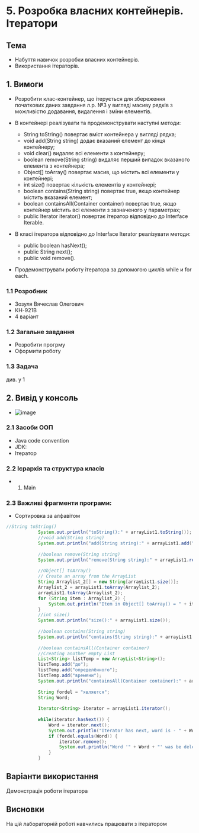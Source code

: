 # 5. Розробка власних контейнерів. Ітератори
## Тема
- Набуття навичок розробки власних контейнерів.
- Використання ітераторів.

## 1. Вимоги
- Розробити клас-контейнер, що ітерується для збереження початкових даних завдання л.р. №3 у вигляді масиву рядків з можливістю додавання, видалення і зміни елементів.
- В контейнері реалізувати та продемонструвати наступні методи:

  - String toString() повертає вміст контейнера у вигляді рядка;
  - void add(String string) додає вказаний елемент до кінця контейнеру;
  - void clear() видаляє всі елементи з контейнеру;
  - boolean remove(String string) видаляє перший випадок вказаного елемента з контейнера;
  - Object[] toArray() повертає масив, що містить всі елементи у контейнері;
  - int size() повертає кількість елементів у контейнері;
  - boolean contains(String string) повертає true, якщо контейнер містить вказаний елемент;
  - boolean containsAll(Container container) повертає true, якщо контейнер містить всі елементи з зазначеного у параметрах;
  - public Iterator<String> iterator() повертає ітератор відповідно до Interface Iterable.
- В класі ітератора відповідно до Interface Iterator реалізувати методи:

  - public boolean hasNext();
  - public String next();
  - public void remove().
- Продемонструвати роботу ітератора за допомогою циклів while и for each.
### 1.1 Розробник
- Зозуля Вячеслав Олегович
- КН-921В
- 4 варіант

### 1.2 Загальне завдання
- Розробити прогрму 
- Оформити роботу

### 1.3 Задача
див. у 1

## 2. Вивід у консоль
- ![image](https://user-images.githubusercontent.com/67918913/199188598-b287f017-fc5d-46c7-8990-ce2ab4c0d5aa.png)
  
### 2.1 Засоби ООП
- Java code convention
- JDK:
- Ітератор
### 2.2 Ієрархія та структура класів
- 1. Main

### 2.3 Важливі фрагменти програми:
- Сортировка за алфавітом
~~~java
//String toString()
			System.out.println("toString():" + arrayList1.toString());
			//void add(String string)
		    System.out.println("add(String string):" + arrayList1.add("неизменяемым"));
		    
		    //boolean remove(String string)
		    System.out.println("remove(String string):" + arrayList1.remove("String"));
		    
		    //Object[] toArray()
		    // Create an array from the ArrayList
		    String Arraylist_2[] = new String[arrayList1.size()];
		    Arraylist_2 = arrayList1.toArray(Arraylist_2);
		    arrayList1.toArray(Arraylist_2);
		    for (String item : Arraylist_2) {
		        System.out.println("Item in Object[] toArray() = " + item);
		    }
		    //int size()
		    System.out.println("size():" + arrayList1.size());
		    
		    //boolean contains(String string)
		    System.out.println("contains(String string):" + arrayList1.contains("обьект"));
		    
		    //boolean containsAll(Container container) 
		    //Creating another empty List
		    List<String> listTemp = new ArrayList<String>();
	        listTemp.add("до");
	        listTemp.add("определённого");
	        listTemp.add("времени");
		    System.out.println("containsAll(Container container):" + arrayList1.contains(listTemp));
		    
		    String fordel = "является";
		    String Word;
		    
		    Iterator<String> iterator = arrayList1.iterator();
		   
		    while(iterator.hasNext()) {
		    	Word = iterator.next();
		    	System.out.println("Iterator has next, word is - " + Word);
		    	if (fordel.equals(Word)) {
		    		iterator.remove();
		    		System.out.println("Word '" + Word + "' was be deleted");
		    	}
		    }
~~~
## Варіанти використання
Демонстрація роботи ітератора 
## Висновки
На цій лабораторній роботі навчились працювати з ітератором
